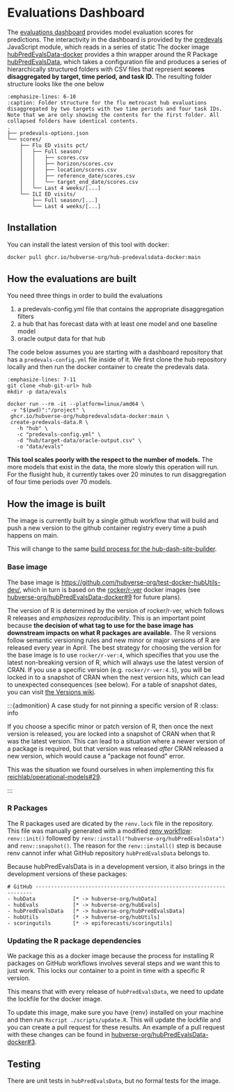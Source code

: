 # Evaluations Dashboard

The [evaluations dashboard](#dashboard-predevals) provides model evaluation scores
for predictions. The interactivity in the dashboard is provided by the [predevals](https://github.com/hubverse-org/predevals) JavaScript module, which reads in a series of static The docker image
[hubPredEvalsData-docker](https://github.com/hubverse-org/hubPredEvalsData-docker)
provides a thin wrapper around the R Package
[hubPredEvalsData](https://hubverse-org.github.io/hubPredEvalsData), which takes
a configuration file and produces a series of hierarchically structured folders
with CSV files that represent **scores disaggregated by target, time period,
and task ID.** The resulting folder structure looks like the one below

```{code-block}
:emphasize-lines: 6-10
:caption: Folder structure for the flu metrocast hub evaluations disaggregated by two targets with two time periods and four task IDs. Note that we are only showing the contents for the first folder. All collapsed folders have identical contents.
.
├── predevals-options.json
└── scores/
    ├── Flu ED visits pct/
    │   ├── Full season/
    │   │   ├── scores.csv
    │   │   ├── horizon/scores.csv
    │   │   ├── location/scores.csv
    │   │   ├── reference_date/scores.csv
    │   │   └── target_end_date/scores.csv
    │   └── Last 4 weeks/[...]
    └── ILI ED visits/
        ├── Full season/[...]
        └── Last 4 weeks/[...]
```

## Installation

You can install the latest version of this tool with docker:

```bash
docker pull ghcr.io/hubverse-org/hub-predevalsdata-docker:main
```

## How the evaluations are built

You need three things in order to build the evaluations

1. a predevals-config.yml file that contains the appropriate disaggregation filters
2. a hub that has forecast data with at least one model and one baseline model
3. oracle output data for that hub

The code below assumes you are starting with a dashboard repository that has
a `predevals-config.yml` file inside of it. We first clone the hub repository
locally and then run the docker container to create the predevals data.

```{code-block} bash
:emphasize-lines: 7-11
git clone <hub-git-url> hub
mkdir -p data/evals

docker run --rm -it --platform=linux/amd64 \
 -v "$(pwd)":"/project" \
 ghcr.io/hubverse-org/hubpredevalsdata-docker:main \
 create-predevals-data.R \
   -h "hub" \
   -c "predevals-config.yml" \
   -d "hub/target-data/oracle-output.csv" \
   -o "data/evals"
```

**This tool scales poorly with the respect to the number of models.** The more
models that exist in the data, the more slowly this operation will run. For the
flusight hub, it currently takes over 20 minutes to run disaggregation of four
time periods over 70 models.

## How the image is built

The image is currently built by a single github workflow that will build and
push a new version to the github container registry every time a push happens on
main.

This will change to the same [build process for the hub-dash-site-builder](#dashboard-site-image-build).


### Base image

The base image is <https://github.com/hubverse-org/test-docker-hubUtils-dev/>,
which in turn is based on the
[rocker/r-ver](https://rocker-project.org/images/versioned/r-ver.html) docker
images (see
[hubverse-org/hubPredEvalsData-docker#9](https://github.com/hubverse-org/hubPredEvalsData-docker/issues/9)
for future plans).

The version of R is determined by the version of rocker/r-ver, which follows R
releases and _emphasizes reproducibility_. This is an important point because
**the decision of what tag to use for the base image has downstream impacts on
what R packages are available.** The R versions follow semantic versioning rules
and new minor or major versions of R are released every year in April. The best
strategy for choosing the version for the base image is to use `rocker/r-ver:4`,
which specifies that you use the latest non-breaking version of R, which will
always use the latest version of CRAN. If you use a specific version (e.g.
`rocker/r-ver:4.5`), you will be locked in to a snapshot of CRAN when the next
version hits, which can lead to unexpected consequences (see below). For a
table of snapshot dates, you can visit [the Versions
wiki](https://github.com/rocker-org/rocker-versioned2/wiki/Versions).



:::{admonition} A case study for not pinning a specific version of R
:class: info

If you choose a specific minor or patch version of R, then once the next
version is released, you are locked into a snapshot of CRAN when that R was the
latest version. This can lead to a situation where a newer version of a package
is required, but that version was released _after_ CRAN released a new version,
which would cause a "package not found" error.

This was the situation we found ourselves in when implementing this fix
[reichlab/operational-models#29](https://github.com/reichlab/operational-models/pull/29).

:::


### R Packages

The R packages used are dicated by the `renv.lock` file in the repository. This
file was manually generated with a modified [renv workflow](https://docs.posit.co/ide/user/ide/guide/environments/r/renv.html#workflow): `renv::init()` followed by
`renv::install("hubverse-org/hubPredEvalsData")` and `renv::snapshot()`. The
reason for the `renv::install()` step is because renv cannot infer what GitHub
repository `hubPredEvalsData` belongs to.

Because hubPredEvalsData is in a development version, it also brings in the
development versions of these packages:

```
# GitHub ---------------------------------------------------------------------
- hubData            [* -> hubverse-org/hubData]
- hubEvals           [* -> hubverse-org/hubEvals]
- hubPredEvalsData   [* -> hubverse-org/hubPredEvalsData]
- hubUtils           [* -> hubverse-org/hubUtils]
- scoringutils       [* -> epiforecasts/scoringutils]
```


### Updating the R package dependencies

We package this as a docker image because the process for installing R packages
on GitHub workflows involves several steps and we want this to just work. This
locks our container to a point in time with a specific R version.

This means that with every release of `hubPredEvalsData`, we need to update the
lockfile for the docker image.

To update this image, make sure you have {renv} installed on your machine and
then run `Rscript ./scripts/update.R`. This will update the lockfile and you can
create a pull request for these results. An example of a pull request with
these changes can be found in [hubverse-org/hubPredEvalsData-docker#3](https://github.com/hubverse-org/hubPredEvalsData-docker/pull/3).

## Testing

There are unit tests in `hubPredEvalsData`, but no formal tests for the image.
